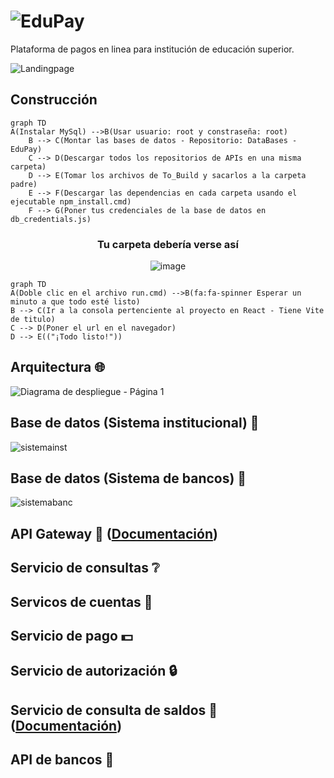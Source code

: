 # ![EduPay](https://user-images.githubusercontent.com/61607058/201572233-c22a4876-725a-44c5-aca2-668238f56862.png)

Plataforma de pagos en linea para institución de educación superior.

![Landingpage](https://user-images.githubusercontent.com/61607058/201576500-f502950a-5c80-4d31-a044-244e7ca2cd23.png)

## Construcción
```mermaid
graph TD
A(Instalar MySql) -->B(Usar usuario: root y constraseña: root)
    B --> C(Montar las bases de datos - Repositorio: DataBases - EduPay)
    C --> D(Descargar todos los repositorios de APIs en una misma carpeta)
    D --> E(Tomar los archivos de To_Build y sacarlos a la carpeta padre)
    E --> F(Descargar las dependencias en cada carpeta usando el ejecutable npm_install.cmd)
    F --> G(Poner tus credenciales de la base de datos en db_credentials.js)
```
<h3 align="center"> Tu carpeta debería verse así </h3>
<div align="center">
  
![image](https://user-images.githubusercontent.com/61607058/203145131-634c558d-ef94-499f-9ba7-daeb772ec609.png)

</div>
  
```mermaid
graph TD
A(Doble clic en el archivo run.cmd) -->B(fa:fa-spinner Esperar un minuto a que todo esté listo)
B --> C(Ir a la consola pertenciente al proyecto en React - Tiene Vite de titulo)
C --> D(Poner el url en el navegador)
D --> E(("¡Todo listo!"))
```

## Arquitectura 🌐

![Diagrama de despliegue - Página 1](https://user-images.githubusercontent.com/61607058/201572704-8441ee21-7604-4ed8-af1c-35bb828ee010.png)

## Base de datos (Sistema institucional) 🏫

![sistemainst](https://user-images.githubusercontent.com/61607058/201577941-17f26371-b71c-4f97-bfaf-62927aa9508f.png)

## Base de datos (Sistema de bancos) 🏦

![sistemabanc](https://user-images.githubusercontent.com/61607058/201578060-f189e396-9bbc-41ec-b34d-715b14b12fc0.png)

## API Gateway 🚚 ([Documentación](https://github.com/Diseno-de-Software-2/API-Gateway-EduPay#readme))

## Servicio de consultas ❔

## Servicos de cuentas 🧑

## Servicio de pago 💵

## Servicio de autorización 🔒

## Servicio de consulta de saldos 💸  ([Documentación](https://github.com/Diseno-de-Software-2/Balance-API-EduPay#readme))

## API de bancos 🏧




<!--
![Enunciado_page-0001](https://user-images.githubusercontent.com/61607058/198183272-3ffca75a-092b-435e-8a41-9ffed67ee677.jpg)
![Enunciado_page-0002](https://user-images.githubusercontent.com/61607058/198183275-1211345f-e1fb-4cd5-b022-a772d4bf83f0.jpg)
![Enunciado_page-0003](https://user-images.githubusercontent.com/61607058/198183277-a968c48e-8cf4-4a20-8fe3-600c362c4fb6.jpg)
![Enunciado_page-0004](https://user-images.githubusercontent.com/61607058/198183263-c2388e2e-2193-48a8-8178-f124f5756906.jpg)
![Enunciado_page-0005](https://user-images.githubusercontent.com/61607058/198183266-548ca9f9-25b4-4431-98e1-7bb2cf22de18.jpg)
![Enunciado_page-0006](https://user-images.githubusercontent.com/61607058/198183269-9a68e6e7-6af0-4009-a950-e67de03ce011.jpg)
-->

<!--

**Here are some ideas to get you started:**

🙋‍♀️ A short introduction - what is your organization all about?
🌈 Contribution guidelines - how can the community get involved?
👩‍💻 Useful resources - where can the community find your docs? Is there anything else the community should know?
🍿 Fun facts - what does your team eat for breakfast?
🧙 Remember, you can do mighty things with the power of [Markdown](https://docs.github.com/github/writing-on-github/getting-started-with-writing-and-formatting-on-github/basic-writing-and-formatting-syntax)
-->
